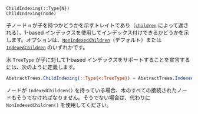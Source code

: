 ```
ChildIndexing(::Type{N})
ChildIndexing(node)
```

子ノード `n` が子を持つかどうかを示すトレイトであり（[`children`](@ref) によって返される）、1-based インデックスを使用してインデックス付けできるかどうかを示します。オプションは、[`NonIndexedChildren`](@ref)（デフォルト）または [`IndexedChildren`](@ref) のいずれかです。

木 `TreeType` が子に対して1-based インデックスをサポートすることを宣言するには、次のように定義します。

```julia
AbstractTrees.ChildIndexing(::Type{<:TreeType}) = AbstractTrees.IndexedChildren()
```

ノードが `IndexedChildren()` を持っている場合、木のすべての接続されたノードもそうでなければなりません。そうでない場合は、代わりに `NonIndexedChildren()` を使用してください。
